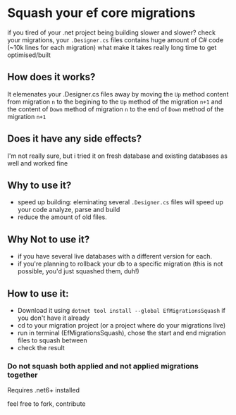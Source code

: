 # Squash your ef core migrations
if you tired of your .net project being building slower and slower? check your migrations, your `.Designer.cs` files contains huge amount of C# code (~10k lines for each migration) what make it takes really long time to get optimised/built

## How does it works?
It elemenates your .Designer.cs files away by moving the `Up` method content from migration `n` to the begining to the `Up` method of the migration `n+1`
and the content of `Down` method of migration `n` to the end of `Down` method of the migration `n+1`

## Does it have any side effects?
I'm not really sure, but i tried it on fresh database and existing databases as well and worked fine



## Why to use it?
 - speed up building: eleminating several `.Designer.cs` files will speed up your code analyze, parse and build
 - reduce the amount of old files.

## Why Not to use it?
 - if you have several live databases with a different version for each.
 - if you're planning to rollback your db to a specific migration (this is not possible, you'd just squashed them, duh!)

## How to use it:
 - Download it using `dotnet tool install --global EfMigrationsSquash` if you don't have it already 
 - cd to your migration project (or a project where do your migrations live)
 - run in terminal (EfMigrationsSquash), chose the start and end migration files to squash between
 - check the result

### Do not squash both applied and not applied migrations together

Requires .net6+ installed

feel free to fork, contribute
